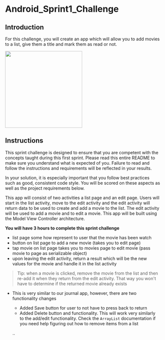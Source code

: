 # Android_Sprint1_Challenge

## Introduction

For this challenge, you will create an app which will allow you to add movies to a list, give them a title and mark them as read or not.

<img src="https://github.com/LambdaSchool/Android_Sprint1_Challenge/blob/master/Sprint1Challenge.gif?raw=true" width="250">

## Instructions
This sprint challenge is designed to ensure that you are competent with the concepts taught during this first sprint. Please read this entire README to make sure you understand what is expected of you. Failure to read and follow the instructions and requirements will be reflected in your results.

In your solution, it is especially important that you follow best practices such as good, consistent code style. You will be scored on these aspects as well as the project requirements below.

This app will consist of two activities a list page and an edit page. Users will start in the list activity, move to the edit activity and the edit activity will return data to be used to create and add a movie to the list. The edit activity will be used to add a movie and to edit a movie. This app will be built using the Model View Controller architecture.

**You will have 3 hours to complete this sprint challenge**

* list page some how represent to user that the movie has been watch
* button on list page to add a new movie (takes you to edit page)
* tap movie on list page takes you to movies page to edit movie (pass movie to page as serializable object)
* upon leaving the edit activity, return a result which will be the new values for the movie and handle it in the list activity
> Tip: when a movie is clicked, remove the movie from the list and then re-add it when they return from the edit activity. That way you won't have to determine if the returned movie already exists

* This is very similar to our journal app, however, there are two functionality changes
  * Added Save button for user to not have to press back to return
  * Added Delete button and functionality. This will work very similarly to the add/edit functionality. Check the `ArrayList` documentation if you need help figuring out how to remove items from a list
  
  
  ..

